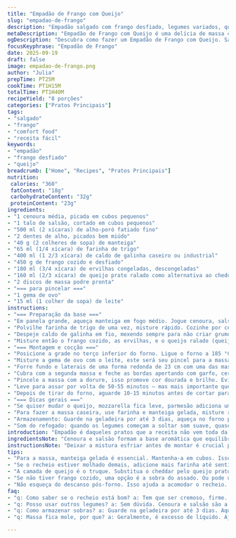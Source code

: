 ```yaml
---
title: "Empadão de Frango com Queijo"
slug: "empadao-de-frango"
description: "Empadão salgado com frango desfiado, legumes variados, queijo cheddar, e massa crocante. Combina crocância da massa com cremosidade da mistura, ideal para refeições práticas e saborosas. A mistura de legumes refoga lentamente para liberar aromas e textura, enquanto o queijo derrete e une tudo numa camada única. Cocção muda conforme forno; observe dourado da massa e cheiro de assado. Versátil, aceita variações em legumes ou queijos, ideal para sobras. Receita permite ajustes na consistência do recheio para evitar massa empapada. Serve até 8 pessoas, ideal para família ou encontros."
metaDescription: "Empadão de Frango com Queijo é uma delícia de massa crocante e recheio cremoso. Perfeito para refeições em família."
ogDescription: "Descubra como fazer um Empadão de Frango com Queijo. Sabor e textura que vão surpreender na sua mesa."
focusKeyphrase: "Empadão de Frango"
date: 2025-09-19
draft: false
image: empadao-de-frango.png
author: "Julia"
prepTime: PT25M
cookTime: PT1H15M
totalTime: PT1H40M
recipeYield: "8 porções"
categories: ["Pratos Principais"]
tags:
- "salgado"
- "frango"
- "comfort food"
- "receita fácil"
keywords:
- "empadão"
- "frango desfiado"
- "queijo"
breadcrumb: ["Home", "Recipes", "Pratos Principais"]
nutrition: 
 calories: "360"
 fatContent: "18g"
 carbohydrateContent: "32g"
 proteinContent: "23g"
ingredients:
- "1 cenoura média, picada em cubos pequenos"
- "1 talo de salsão, cortado em cubos pequenos"
- "500 ml (2 xícaras) de alho-poró fatiado fino"
- "2 dentes de alho, picados bem miúdo"
- "40 g (2 colheres de sopa) de manteiga"
- "65 ml (1/4 xícara) de farinha de trigo"
- "400 ml (1 2/3 xícara) de caldo de galinha caseiro ou industrial"
- "450 g de frango cozido e desfiado"
- "180 ml (3/4 xícara) de ervilhas congeladas, descongeladas"
- "160 ml (2/3 xícara) de queijo prato ralado como alternativa ao cheddar"
- "2 discos de massa podre pronta"
- "=== para pincelar ==="
- "1 gema de ovo"
- "15 ml (1 colher de sopa) de leite"
instructions:
- "=== Preparação da base ==="
- "Em panela grande, aqueça manteiga em fogo médio. Jogue cenoura, salsão, alho-poró e alho junto. Refogue até murchar, uns 4-6 minutos. Salpique sal, pimenta, ajuste aos poucos conforme gosto. Se dourar muito rápido, abaixe fogo; quero murchar, não queimar."
- "Polvilhe farinha de trigo de uma vez, misture rápido. Cozinhe por cerca de 45 segundos, para tirar gosto cru da farinha. Ao sentir cheiro da farinha tostadinha, está no ponto certo."
- "Despeje caldo de galinha em fio, mexendo sempre para não criar grumos. A mistura vai engrossar devagar, continue mexendo até começar a borbulhar. Reduza para fogo baixo, tampe parcialmente e deixe cozinhar mais 5-6 minutos. Textura deve ficar cremosa, mas não pesada."
- "Misture então o frango cozido, as ervilhas, e o queijo ralado (queijo prato é mais suave, funciona para quem não quer cheddar forte). Prove e ajuste temperos nesse ponto; experimente sempre! Recheio deve estar saboroso e cremoso, mas não encharcado. Deixe esfriar em temperatura ambiente antes de montar a torta para evitar massa úmida demais."
- "=== Montagem e cocção ==="
- "Posicione a grade no terço inferior do forno. Ligue o forno a 185 °C (365 °F) para precalentar; temperatura um pouco mais baixa que padrão previne queima da massa antes do recheio firmar."
- "Misture a gema de ovo com o leite, este será seu pincel para a massa — a famosa dorure. Se não tiver leite, use só gema com água ou só gema batida, funciona similar."
- "Forre fundo e laterais de uma forma redonda de 23 cm com uma das massas. Distribua o recheio igualmente, sem deixar espaço vazio, para consistência ficar uniforme."
- "Cubra com a segunda massa e feche as bordas apertando com garfo, certificando-se que estejam bem seladas para evitar escape do recheio durante o cozimento. Faça um pequeno corte no centro da massa de cima para liberar vapor, evitando massa encharcada ou quebrada."
- "Pincele a massa com a dorure, isso promove cor dourada e brilho. Evite grandes acúmulos para não formar manchas escuras na superfície."
- "Leve para assar por volta de 50-55 minutos – mas mais importante que relógio é olhar a cor da massa. Tem que estar bem douradinha e firme ao toque. Se dourar muito rápido, cubra com papel-alumínio no final para não queimar, mas coopte mais tempo para assar por dentro."
- "Depois de tirar do forno, aguarde 10-15 minutos antes de cortar para que o recheio se acomode. Pronto para servir."
- "=== Dicas gerais ==="
- "Se quiser mudar o queijo, mozzarella fica leve, parmesão adiciona um toque salgado. Caso não tenha frango cozido, frango desfiado no vapor serve também – melhor evitar frango cru direto no recheio, prejudica textura da massa. Para os legumes, experimente também adicionar milho verde ou ervilha fresca se tiver. Não exagere na quantidade de líquido para não deixar massa mole, vá ajustando a farinha desta para controlar a consistência."
- "Para fazer a massa caseira, use farinha e manteiga gelada, misture rapidamente para garantir crocância. Use sempre manteiga, margarina altera sabor e textura."
- "Armazenamento: Guarde na geladeira por até 3 dias, aqueça no forno para manter crocância. Congelar funciona, mas massa pode absorver umidade e perder crocância."
- "Som do refogado: quando os legumes começam a soltar som suave, quase um sussurro, é hora de avançar. Quando farinha começa a chiar levemente depois de polvilhada, sabe que está no ponto certo para juntar o líquido. O cheiro do caldo fervendo junto com legumes é como um aviso: está quase na textura perfeita."
introduction: "Empadão é daqueles pratos que a receita não vem toda da cozinha, vem do feeling. Aquele cheirinho que invade a casa, a massa que vai dourando e o barulhinho do recheio borbulhando são sinal que o jantar está chegando. Frango, legumes e queijo formam uma combinação versátil, que aguentou - e muito - minhas tentativas de acertar a textura do recheio. Muitos erros com massa crua e recheio mole me ensinaram que existe um tempo pra cada etapa, e que quanto mais você sente junto a comida, mais ela fica gostosa. A dica que mais uso: deixa uma ventilação no centro, senão o empadão vira uma panela de pressão e acaba com massa molhada e fofa, ninguém merece. Testa aí, prepara uma massa crocante com recheio gostoso de verdade. Depois me diz."
ingredientsNote: "Cenoura e salsão formam a base aromática que equilibra o frango e o queijo. No lugar do alho-poró, dá para usar cebola branca ou mesmo cebolinha, mas nunca pule o refogado, ele é a alma do sabor. Se não achar frango pronto, use peito cozido desfiado, mas preste atenção para não pegar frango seco demais - a hidratação vem do caldo e dos legumes. O queijo prato substitui o cheddar com menos força, deixa o recheio mais delicado, ideal para crianças ou paladar neutro. Não esqueça da farinha para engrossar o recheio; sem ela, é erro na certa. Para a massa, pronta ou feita em casa, a regra é regra: manteiga gelada e pouco manuseio para garantir crocância e sabor sem murchar. Dorure (gema com leite) ajuda a dar aquela cor clássica dourada da padaria, não pule, vale a pena."
instructionsNote: "Deixar a mistura esfriar antes de montar é crucial para evitar que a massa fique encharcada e azedada pelo vapor. Procurar manter temperatura média no refogado evita legumes queimados e amargor no prato. Para selar borda, use um garfo para fechar bem, evite deixar buracos onde recheio possa escapar. Corte o centro da massa para evitar pressão que abre massa depois e deixa o recheio molhado demais. Preste atenção ao tempo no forno: abertura do forno muitas vezes faz cair temperatura, então espere crocante e dourado, não só o relógio. Se o topo dourar rápido, cubra com papel alumínio para cozinhar ainda sem queimar. Por fim, deixe o empadão descansar uns 10 minutos antes de cortar, o recheio firme vira melhor fatia, sem desmanchar nem escorrer. Isso é o fio da navalha entre empadão comum e empadão perfeito."
tips:
- "Para a massa, manteiga gelada é essencial. Mantenha-a em cubos. Isso garante crocância. Evite manusear demais para não esquentar a massa. A farinha deve ser sempre a certa. Muito líquida e a massa fica mole. Isso é desastre."
- "Se o recheio estiver molhado demais, adicione mais farinha até sentir a consistência. O ideal é cremoso, mas firme. Não exagere no caldo, menos é mais. Prove antes de colocar na massa. Ajustar temperos faz a diferença, não pense duas vezes."
- "A camada de queijo é o truque. Substitua o cheddar pelo queijo prato se preferir algo mais suave. Melhora sabor para quem não curte queijo forte. Moça tudo, gosto bem equilibrado. Mistura a cada passo, não pule essa parte, é o coração do prato."
- "Se não tiver frango cozido, uma opção é a sobra do assado. Ou pode usar peito e desfiar após cozimento. O importante é que esteja bem temperado. Também pode brincar com os legumes — milho e ervilha são boas opções."
- "Não esqueça do descanso pós-forno. Isso ajuda a acomodar o recheio. Se cortar logo, vai escorrer tudo. Espere uns 10 minutos. Esse é o segredinho. Uma fatia melhor mantém forma e sabor, fica lindo no prato."
faq:
- "q: Como saber se o recheio está bom? a: Tem que ser cremoso, firme. Se escorre muito, adicione farinha. Prove sempre. Textura é a chave. Veja se os sabores estão equilibrados."
- "q: Posso usar outros legumes? a: Sem dúvida. Cenoura e salsão são a base, mas você pode explorar. Milho, ervilha se tiver. Fica bem melhor com um toque a mais. Não esqueça de refogar."
- "q: Como armazenar sobras? a: Guarde na geladeira por até 3 dias. Aqueça no forno para manter crocância. Congelar também funciona. Mas cuidado com a umidade. Pode ficar mole."
- "q: Massa fica mole, por que? a: Geralmente, é excesso de líquido. Ajuste a farinha na mistura. Evite colocar muito caldo. O segredo está no equilíbrio entre recheio e massa."

---
```

